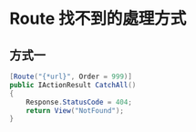 # Route 找不到的處理方式

## 方式一

```csharp
[Route("{*url}", Order = 999)]
public IActionResult CatchAll()
{
    Response.StatusCode = 404;
    return View("NotFound");
}
```
